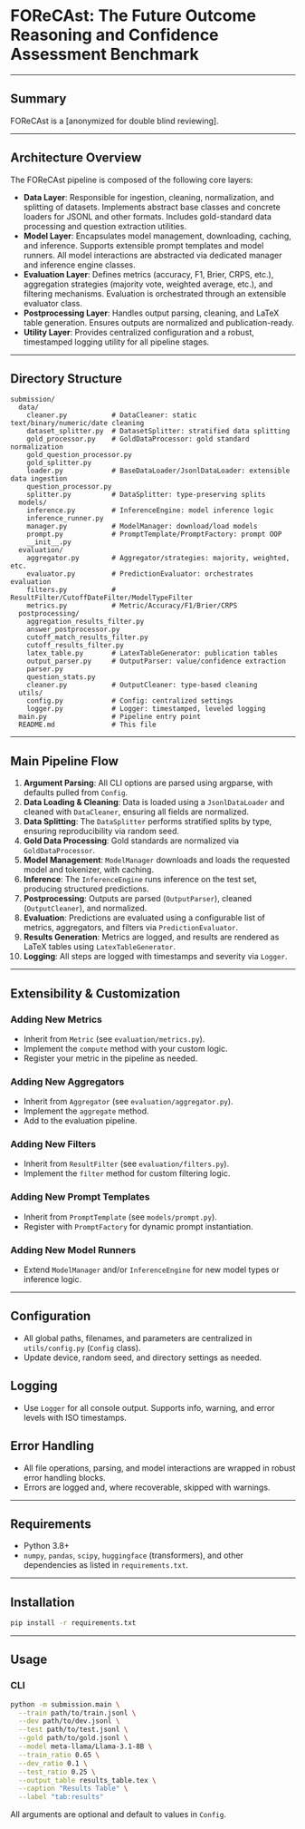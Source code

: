# FOReCAst: The Future Outcome Reasoning and Confidence Assessment Benchmark

---

## Summary

FOReCAst is a [anonymized for double blind reviewing].

---

## Architecture Overview

The FOReCAst pipeline is composed of the following core layers:

- **Data Layer**: Responsible for ingestion, cleaning, normalization, and splitting of datasets. Implements abstract base classes and concrete loaders for JSONL and other formats. Includes gold-standard data processing and question extraction utilities.
- **Model Layer**: Encapsulates model management, downloading, caching, and inference. Supports extensible prompt templates and model runners. All model interactions are abstracted via dedicated manager and inference engine classes.
- **Evaluation Layer**: Defines metrics (accuracy, F1, Brier, CRPS, etc.), aggregation strategies (majority vote, weighted average, etc.), and filtering mechanisms. Evaluation is orchestrated through an extensible evaluator class.
- **Postprocessing Layer**: Handles output parsing, cleaning, and LaTeX table generation. Ensures outputs are normalized and publication-ready.
- **Utility Layer**: Provides centralized configuration and a robust, timestamped logging utility for all pipeline stages.

---

## Directory Structure

```
submission/
  data/
    cleaner.py           # DataCleaner: static text/binary/numeric/date cleaning
    dataset_splitter.py  # DatasetSplitter: stratified data splitting
    gold_processor.py    # GoldDataProcessor: gold standard normalization
    gold_question_processor.py
    gold_splitter.py
    loader.py            # BaseDataLoader/JsonlDataLoader: extensible data ingestion
    question_processor.py
    splitter.py          # DataSplitter: type-preserving splits
  models/
    inference.py         # InferenceEngine: model inference logic
    inference_runner.py
    manager.py           # ModelManager: download/load models
    prompt.py            # PromptTemplate/PromptFactory: prompt OOP
    __init__.py
  evaluation/
    aggregator.py        # Aggregator/strategies: majority, weighted, etc.
    evaluator.py         # PredictionEvaluator: orchestrates evaluation
    filters.py           # ResultFilter/CutoffDateFilter/ModelTypeFilter
    metrics.py           # Metric/Accuracy/F1/Brier/CRPS
  postprocessing/
    aggregation_results_filter.py
    answer_postprocessor.py
    cutoff_match_results_filter.py
    cutoff_results_filter.py
    latex_table.py       # LatexTableGenerator: publication tables
    output_parser.py     # OutputParser: value/confidence extraction
    parser.py
    question_stats.py
    cleaner.py           # OutputCleaner: type-based cleaning
  utils/
    config.py            # Config: centralized settings
    logger.py            # Logger: timestamped, leveled logging
  main.py                # Pipeline entry point
  README.md              # This file
```

---

## Main Pipeline Flow

1. **Argument Parsing**: All CLI options are parsed using argparse, with defaults pulled from `Config`.
2. **Data Loading & Cleaning**: Data is loaded using a `JsonlDataLoader` and cleaned with `DataCleaner`, ensuring all fields are normalized.
3. **Data Splitting**: The `DataSplitter` performs stratified splits by type, ensuring reproducibility via random seed.
4. **Gold Data Processing**: Gold standards are normalized via `GoldDataProcessor`.
5. **Model Management**: `ModelManager` downloads and loads the requested model and tokenizer, with caching.
6. **Inference**: The `InferenceEngine` runs inference on the test set, producing structured predictions.
7. **Postprocessing**: Outputs are parsed (`OutputParser`), cleaned (`OutputCleaner`), and normalized.
8. **Evaluation**: Predictions are evaluated using a configurable list of metrics, aggregators, and filters via `PredictionEvaluator`.
9. **Results Generation**: Metrics are logged, and results are rendered as LaTeX tables using `LatexTableGenerator`.
10. **Logging**: All steps are logged with timestamps and severity via `Logger`.

---

## Extensibility & Customization

### Adding New Metrics
- Inherit from `Metric` (see `evaluation/metrics.py`).
- Implement the `compute` method with your custom logic.
- Register your metric in the pipeline as needed.

### Adding New Aggregators
- Inherit from `Aggregator` (see `evaluation/aggregator.py`).
- Implement the `aggregate` method.
- Add to the evaluation pipeline.

### Adding New Filters
- Inherit from `ResultFilter` (see `evaluation/filters.py`).
- Implement the `filter` method for custom filtering logic.

### Adding New Prompt Templates
- Inherit from `PromptTemplate` (see `models/prompt.py`).
- Register with `PromptFactory` for dynamic prompt instantiation.

### Adding New Model Runners
- Extend `ModelManager` and/or `InferenceEngine` for new model types or inference logic.

---

## Configuration
- All global paths, filenames, and parameters are centralized in `utils/config.py` (`Config` class).
- Update device, random seed, and directory settings as needed.

## Logging
- Use `Logger` for all console output. Supports info, warning, and error levels with ISO timestamps.

## Error Handling
- All file operations, parsing, and model interactions are wrapped in robust error handling blocks.
- Errors are logged and, where recoverable, skipped with warnings.

---

## Requirements
- Python 3.8+
- `numpy`, `pandas`, `scipy`, `huggingface` (transformers), and other dependencies as listed in `requirements.txt`.

---

## Installation

```bash
pip install -r requirements.txt
```

---

## Usage

### CLI

```bash
python -m submission.main \
  --train path/to/train.jsonl \
  --dev path/to/dev.jsonl \
  --test path/to/test.jsonl \
  --gold path/to/gold.jsonl \
  --model meta-llama/Llama-3.1-8B \
  --train_ratio 0.65 \
  --dev_ratio 0.1 \
  --test_ratio 0.25 \
  --output_table results_table.tex \
  --caption "Results Table" \
  --label "tab:results"
```

All arguments are optional and default to values in `Config`.
